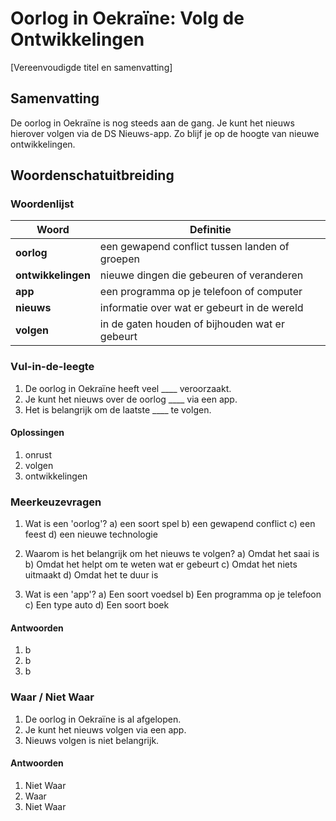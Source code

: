 # Oorlog in Oekraïne: Volg de Ontwikkelingen

[Vereenvoudigde titel en samenvatting]

## Samenvatting
De oorlog in Oekraïne is nog steeds aan de gang. Je kunt het nieuws hierover volgen via de DS Nieuws-app. Zo blijf je op de hoogte van nieuwe ontwikkelingen.

## Woordenschatuitbreiding

### Woordenlijst
| Woord | Definitie |
|-------|-----------|
| **oorlog** | een gewapend conflict tussen landen of groepen |
| **ontwikkelingen** | nieuwe dingen die gebeuren of veranderen |
| **app** | een programma op je telefoon of computer |
| **nieuws** | informatie over wat er gebeurt in de wereld |
| **volgen** | in de gaten houden of bijhouden wat er gebeurt |

### Vul-in-de-leegte
1. De oorlog in Oekraïne heeft veel ____ veroorzaakt.
2. Je kunt het nieuws over de oorlog ____ via een app.
3. Het is belangrijk om de laatste ____ te volgen.

#### Oplossingen
1. onrust
2. volgen
3. ontwikkelingen

### Meerkeuzevragen
1. Wat is een 'oorlog'?
   a) een soort spel
   b) een gewapend conflict
   c) een feest
   d) een nieuwe technologie

2. Waarom is het belangrijk om het nieuws te volgen?
   a) Omdat het saai is
   b) Omdat het helpt om te weten wat er gebeurt
   c) Omdat het niets uitmaakt
   d) Omdat het te duur is

3. Wat is een 'app'?
   a) Een soort voedsel
   b) Een programma op je telefoon
   c) Een type auto
   d) Een soort boek

#### Antwoorden
1. b
2. b
3. b

### Waar / Niet Waar
1. De oorlog in Oekraïne is al afgelopen.
2. Je kunt het nieuws volgen via een app.
3. Nieuws volgen is niet belangrijk.

#### Antwoorden
1. Niet Waar
2. Waar
3. Niet Waar